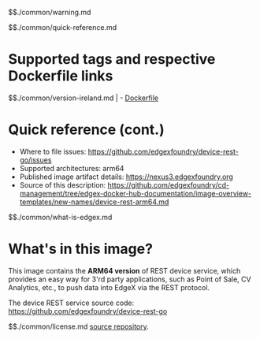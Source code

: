 $$./common/warning.md

$$./common/quick-reference.md

# Supported tags and respective Dockerfile links

$$./common/version-ireland.md |
        - [Dockerfile](https://github.com/edgexfoundry/device-rest-go/blob/v2.0.0/Dockerfile)

# Quick reference (cont.)

- Where to file issues: https://github.com/edgexfoundry/device-rest-go/issues
- Supported architectures: arm64
- Published image artifact details: https://nexus3.edgexfoundry.org
- Source of this description: https://github.com/edgexfoundry/cd-management/tree/edgex-docker-hub-documentation/image-overview-templates/new-names/device-rest-arm64.md

$$./common/what-is-edgex.md

# What's in this image?

This image contains the **ARM64 version** of REST device service, which provides an easy way for 3'rd party applications, such as Point of Sale, CV Analytics, etc., to push data into EdgeX via the REST protocol.

The device REST service source code: <https://github.com/edgexfoundry/device-rest-go>

$$./common/license.md
[source repository](https://github.com/edgexfoundry/device-rest-go/blob/v2.0.0/Attribution.txt).
